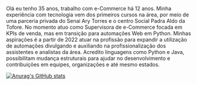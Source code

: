 Olá eu tenho 35 anos, trabalho com e-Commerce há 12 anos. 
Minha experiência com tecnologia vem dos primeiros cursos na área, por meio de uma parceria privada do Senai Ary Torres e o centro Social Padra Aldo da Tofore. 
No momento atuo como Supervisora de e-Commerce focada em KPIs de venda, mas em transição para automações Web em Python. 
Minhas aspirações é a partir de 2022 atuar na profissão para expandir a utilização de automações divulgando e auxiliando na profissionalização dos assistentes e analistas da área.
Acredito linguagens como Python e Java, possibilitam mudança estruturais para ajudar no desenvolvimento e contribuições em equipes, organizações e até mesmo estados. 


[![Anurag's GitHub stats](https://github-readme-stats.vercel.app/api?username=Iza-Bel)](https://github.com/Iza-Bel/github-readme-stats)
